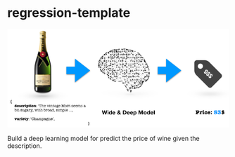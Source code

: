 # regression-template

![regression](images/wineprice.png)

Build a deep learning model for predict the price of wine given the description.